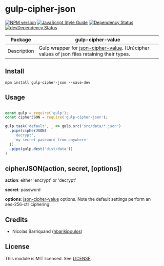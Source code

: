 # gulp-cipher-json

[![NPM version][npm-image]][npm-url]
[![JavaScript Style Guide][standard-image]][standard-url]
[![Dependency Status][david-image]][david-url]
[![devDependency Status][david-dev-image]][david-dev-url]

| Package | gulp-cipher-value |
| ------- | ----------------- |
| Description | Gulp wrapper for [json-cipher-value](https://github.com/nbarikipoulos/json-cipher-value). (Un)cipher values of json files retaining their types. |

## Install

```shell
npm install gulp-cipher-json --save-dev
```

## Usage

```js

const gulp = require('gulp');
const cipherJSON = require('gulp-cipher-json');

gulp.task('default', _ => gulp.src('src/data/*.json')
  .pipe(cipherJSON(
    'decrypt',
    'my secret password from anywhere'
  ))
  .pipe(gulp.dest('dist/data'))
)
```

## cipherJSON(action, secret, [options])

__action__: either 'encrypt' or 'decrypt'

__secret__: password

__options__: [json-cipher-value](https://github.com/nbarikipoulos/json-cipher-value) options. Note the default settings perform an aes-256-ctr ciphering.


## Credits

- Nicolas Barriquand ([nbarikipoulos](https://github.com/nbarikipoulos))

## License

This module is MIT licensed. See [LICENSE](./LICENSE.md).

[npm-url]: https://www.npmjs.com/package/gulp-cipher-json
[npm-image]: https://img.shields.io/npm/v/gulp-cipher-json.svg
[standard-url]: https://standardjs.com
[standard-image]: https://img.shields.io/badge/code_style-standard-brightgreen.svg
[david-image]: https://img.shields.io/david/nbarikipoulos/gulp-cipher-json.svg
[david-url]: https://david-dm.org/nbarikipoulos/gulp-cipher-json
[david-dev-image]: https://img.shields.io/david/dev/nbarikipoulos/gulp-cipher-json.svg
[david-dev-url]: https://david-dm.org/nbarikipoulos/gulp-cipher-json?type=dev